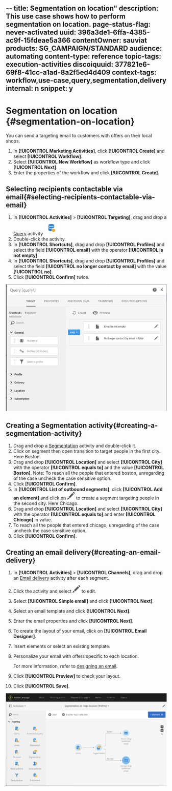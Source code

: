 --
title: Segmentation on location"
description: This use case shows how to perform segmentation on location.
page-status-flag: never-activated
uuid: 396a3de1-6ffa-4385-ac9f-15fdeae5a366
contentOwner: sauviat
products: SG_CAMPAIGN/STANDARD
audience: automating
content-type: reference
topic-tags: execution-activities
discoiquuid: 377821e6-69f8-41cc-a1ad-8a2f5ed4d409
context-tags: workflow,use-case,query,segmentation,delivery 
internal: n
snippet: y
---

# Segmentation on location {#segmentation-on-location}

You can send a targeting email to customers with offers on their local shops.

1. In **[!UICONTROL Marketing Activities]**, click **[!UICONTROL Create]** and select **[!UICONTROL Workflow]**.
1. Select **[!UICONTROL New Workflow]** as workflow type and click **[!UICONTROL Next]**.
1. Enter the properties of the workflow and click **[!UICONTROL Create]**.

## Selecting recipients contactable via email{#selecting-recipients-contactable-via-email}

1. In **[!UICONTROL Activities]** > **[!UICONTROL Targeting]**, drag and drop a [Query](../../automating/query.md) activity ![](assets/query.png).
1. Double-click the activity.
1. In **[!UICONTROL Shortcuts]**, drag and drop **[!UICONTROL Profiles]** and select the field **[!UICONTROL email]** with the operator **[!UICONTROL is not empty]**.
1. In **[!UICONTROL Shortcuts]**, drag and drop **[!UICONTROL Profiles]** and select the field **[!UICONTROL no longer contact by email]** with the value **[!UICONTROL no]**.
1. Click **[!UICONTROL Confirm]** twice.

![](assets/wf-complement-query.png)

## Creating a Segmentation activity{#creating-a-segmentation-activity}

1. Drag and drop a [Segmentation](../../automating/segmentation.md) activity and double-click it.
1. Click on segment then open transition to target people in the first city. Here Boston.
1. Drag and drop **[!UICONTROL Location]**  and select **[!UICONTROL City]** with the operator **[!UICONTROL equals to]** and the value **[!UICONTROL Boston]**.
Note: To reach all the people that entered boston, unregarding of the case uncheck the case sensitive option.
1. Click **[!UICONTROL Confirm]**.
1. In **[!UICONTROL List of outbound segments]**, click **[!UICONTROL Add an element]** and click on ![](assets/edit_darkgrey-24px.png)  to create a segment targeting people in the second city. Here Chicago.
1. Drag and drop **[!UICONTROL Location]** and select **[!UICONTROL City]** with the operator **[!UICONTROL equals to]** and enter **[!UICONTROL Chicago]** in value.
1. To reach all the people that entered chicago, unregarding of the case uncheck the case sensitive option.
1. Click **[!UICONTROL Confirm]**.

## Creating an email delivery{#creating-an-email-delivery}

1. In **[!UICONTROL Activities]** > **[!UICONTROL Channels]**, drag and drop an [Email delivery](../../automating/email-delivery.md) activity after each segment.
1. Click the activity and select ![](assets/edit_darkgrey-24px.png) to edit.
1. Select **[!UICONTROL Simple email]** and click **[!UICONTROL Next]**.
1. Select an email template and click **[!UICONTROL Next]**.
1. Enter the email properties and click **[!UICONTROL Next]**.
1. To create the layout of your email, click on **[!UICONTROL Email Designer]**.
1. Insert elements or select an existing template.
1. Personalize your email with offers specific to each location.

    For more information, refer to [designing an email](../../designing/using/designing-from-scratch.md#designing-an-email-content-from-scratch).

1. Click **[!UICONTROL Preview]** to check your layout.
1. Click **[!UICONTROL Save]**.

![](assets/wf-segmentation-location.png)

